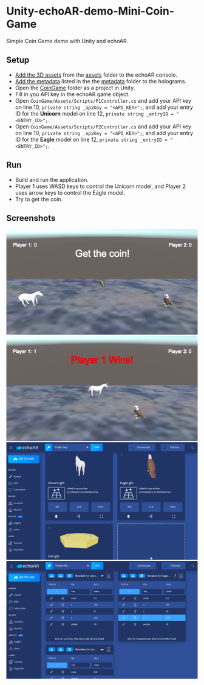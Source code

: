 # Unity-echoAR-demo-Mini-Coin-Game
Simple Coin Game demo with Unity and echoAR.

## Setup
* [Add the 3D assets](https://docs.echoar.xyz/quickstart/add-a-3d-model) from the [assets](https://github.com/ryanrx/Unity-echoAR-demo-Mini-Coin-Game/tree/master/models) folder to the echoAR console.
* [Add the metadata](https://docs.echoar.xyz/web-console/manage-pages/data-page/how-to-add-data#adding-metadata) listed in the the [metadata](https://github.com/ryanrx/Unity-echoAR-demo-Mini-Coin-Game/tree/master/metadata) folder to the holograms.
* Open the [CoinGame](https://github.com/ryanrx/Unity-echoAR-demo-Mini-Coin-Game/tree/master/CoinGame) folder as a project in Unity.
* Fill in you API key in the echoAR game object.
* Open `CoinGame/Assets/Scripts/P1Controller.cs` and add your API key on line 10, `private string _apiKey = "<API_KEY>";`, and add your entry ID for the **Unicorn** model on line 12, `private string _entryID = "<ENTRY_ID>";`.
* Open `CoinGame/Assets/Scripts/P2Controller.cs` and add your API key on line 10, `private string _apiKey = "<API_KEY>";`, and add your entry ID for the **Eagle** model on line 12, `private string _entryID = "<ENTRY_ID>";`.

## Run
* Build and run the application.
* Player 1 uses WASD keys to control the Unicorn model, and Player 2 uses arrow keys to control the Eagle model.
* Try to get the coin.

## Screenshots
![Unity scene screenshot](/images/screenshot1.png)
![Unity scene screenshot](/images/screenshot2.png)
![echoAR console screenshot](/images/screenshot3.png)
![echoAR console screenshot](/images/screenshot4.png)